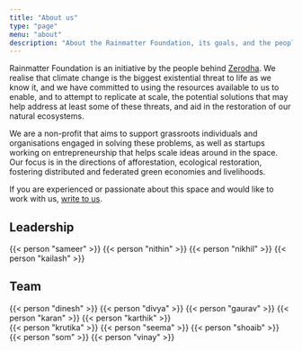 ```yaml
---
title: "About us"
type: "page"
menu: "about"
description: "About the Rainmatter Foundation, its goals, and the people behind it."
---
```


Rainmatter Foundation is an initiative by the people behind [Zerodha](https://zerodha.com).
We realise that climate change is the biggest existential threat to life as we know it,
and we have committed to using the resources available to us to enable, and to attempt 
to replicate at scale, the potential solutions that may help address at least some of 
these threats, and aid in the restoration of our natural ecosystems.

We are a non-profit that aims to support grassroots individuals and organisations 
engaged in solving these problems, as well as startups working on entrepreneurship 
that helps scale ideas around in the space. Our focus is in the directions of afforestation, 
ecological restoration, fostering distributed and federated green economies and livelihoods.

If you are experienced or passionate about this space and would like to work with us, [write to us](mailto:info@rainmatter.org).

## Leadership

<div class="people row">
	{{< person "sameer" >}}
	{{< person "nithin" >}}
	{{< person "nikhil" >}}
	{{< person "kailash" >}}
</div>

## Team


<div class="people row">
	{{< person "dinesh" >}}
	{{< person "divya" >}}
	{{< person "gaurav" >}}
	{{< person "karan" >}}
	{{< person "karthik" >}}
</div>
<div class="people row">
	{{< person "krutika" >}}
	{{< person "seema" >}}
	{{< person "shoaib" >}}
	{{< person "som" >}}
	{{< person "vinay" >}}
</div>
